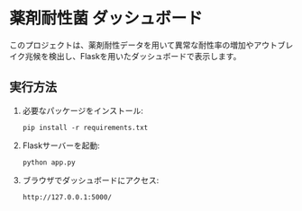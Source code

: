 
# 薬剤耐性菌 ダッシュボード

このプロジェクトは、薬剤耐性データを用いて異常な耐性率の増加やアウトブレイク兆候を検出し、Flaskを用いたダッシュボードで表示します。

## 実行方法
1. 必要なパッケージをインストール:
   ```
   pip install -r requirements.txt
   ```
2. Flaskサーバーを起動:
   ```
   python app.py
   ```
3. ブラウザでダッシュボードにアクセス:
   ```
   http://127.0.0.1:5000/
   ```
